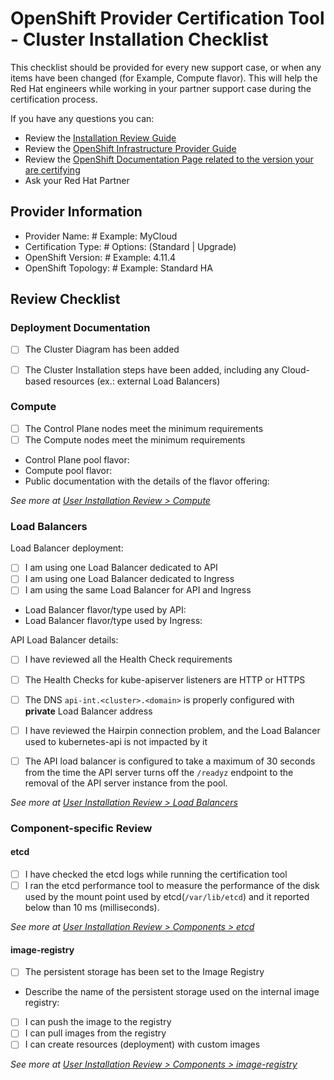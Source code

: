# OpenShift Provider Certification Tool - Cluster Installation Checklist

<!--
Do not change the following markdown commented lines.
__version__: 0.1.0-preview
-->

This checklist should be provided for every new support case, or when any items have been changed (for Example, Compute flavor). This will help the Red Hat engineers while working in your partner support case during the certification process.

If you have any questions you can:

- Review the [Installation Review Guide](./user-installation-review.md)
- Review the [OpenShift Infrastructure Provider Guide](https://docs.providers.openshift.org/)
- Review the [OpenShift Documentation Page related to the version your are certifying](https://docs.openshift.com/container-platform)
- Ask your Red Hat Partner

## Provider Information

- Provider Name:                # Example: MyCloud
- Certification Type:           # Options: (Standard | Upgrade)
- OpenShift Version:            # Example: 4.11.4
- OpenShift Topology:           # Example: Standard HA

## Review Checklist

### Deployment Documentation

- [ ] The Cluster Diagram has been added
- [ ] The Cluster Installation steps have been added, including any Cloud-based resources (ex.: external Load Balancers)


### Compute

- [ ] The Control Plane nodes meet the minimum requirements
- [ ] The Compute nodes meet the minimum requirements

- Control Plane pool flavor:
- Compute pool flavor:
- Public documentation with the details of the flavor offering:

*See more at [User Installation Review > Compute](./user-installation-review.md#compute)*

### Load Balancers

Load Balancer deployment:

- [ ] I am using one Load Balancer dedicated to API
- [ ] I am using one Load Balancer dedicated to Ingress
- [ ] I am using the same Load Balancer for API and Ingress

- Load Balancer flavor/type used by API:
- Load Balancer flavor/type used by Ingress:

API Load Balancer details:

- [ ] I have reviewed all the Health Check requirements
- [ ] The Health Checks for kube-apiserver listeners are HTTP or HTTPS
- [ ] The DNS `api-int.<cluster>.<domain>` is properly configured with **private** Load Balancer address
- [ ] I have reviewed the Hairpin connection problem, and the Load Balancer used to kubernetes-api is not impacted by it
- [ ] The API load balancer is configured to take a maximum of 30 seconds from the time the API server turns off the `/readyz` endpoint to the removal of the API server instance from the pool.


*See more at [User Installation Review > Load Balancers](./user-installation-review.md#load-balancers)*

### Component-specific Review

#### etcd

- [ ] I have checked the etcd logs while running the certification tool
- [ ] I ran the etcd performance tool to measure the performance of the disk used by the mount point used by etcd(`/var/lib/etcd`) and it reported below than 10 ms (milliseconds).

*See more at [User Installation Review > Components > etcd](./user-installation-review.md#components-etcd)*

#### image-registry

- [ ] The persistent storage has been set to the Image Registry
- Describe the name of the persistent storage used on the internal image registry:

- [ ] I can push the image to the registry
- [ ] I can pull images from the registry
- [ ] I can create resources (deployment) with custom images

*See more at [User Installation Review > Components > image-registry](./user-installation-review.md#components-imageregistry)*
